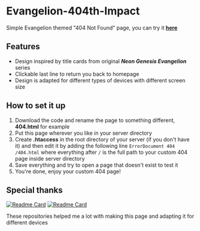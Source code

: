 # Evangelion-404th-Impact
Simple Evangelion themed "404 Not Found" page, you can try it [**here**](https://torusaynim.github.io/Evangelion-404th-Impact/)

## Features

 - Design inspired by title cards from original ***Neon Genesis Evangelion*** series
 - Clickable last line to return you back to homepage
 - Design is adapted for different types of devices with different screen size

## How to set it up

1. Download the code and rename the page to something different, **404.html** for example
2. Put this page wherever you like in your server directory
3. Create **.htaccess** in the root directory of your server (if you don't have it) and then edit it by adding the following line `ErrorDocument 404 /404.html` where everything after `/` is the full path to your custom 404 page inside server directory
4. Save everything and try to open a page that doesn't exist to test it
5. You're done, enjoy your custom 404 page!

## Special thanks

[![Readme Card](https://github-readme-stats.vercel.app/api/pin/?username=egoist&repo=evangelion-card&theme=graywhite)](https://github.com/egoist/evangelion-card)
[![Readme Card](https://github-readme-stats.vercel.app/api/pin/?username=khaledkzy&repo=pixel-vh-vw-converter&theme=graywhite)](https://github.com/khaledkzy/pixel-vh-vw-converter)

These repositories helped me a lot with making this page and adapting it for different devices
